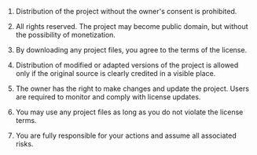 1. Distribution of the project without the owner's consent is prohibited.

2. All rights reserved. The project may become public domain, but without the possibility of monetization.

3. By downloading any project files, you agree to the terms of the license.

4. Distribution of modified or adapted versions of the project is allowed only if the original source is clearly credited in a visible place.

5. The owner has the right to make changes and update the project. Users are required to monitor and comply with license updates.

6. You may use any project files as long as you do not violate the license terms.

7. You are fully responsible for your actions and assume all associated risks.
